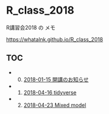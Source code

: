 # R_class_2018
R講習会2018 の メモ

https://whatalnk.github.io/R_class_2018

## TOC
- 0. [2018-01-15 開講のお知らせ](https://whatalnk.github.io/R_class_2018/2018-01-15.nb.html)
- 1. [2018-04-16 tidyverse](https://whatalnk.github.io/R_class_2018/2018-04-16-tidyverse.html)
- 2. [2018-04-23 Mixed model](https://whatalnk.github.io/R_class_2018/2018-04-23-mixed-model.nb.html)
